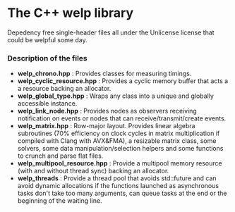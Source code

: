 # The C++ welp library
Depedency free single-header files all under the Unlicense license that could be welpful some day.

### Description of the files
- **welp_chrono.hpp** : Provides classes for measuring timings.
- **welp_cyclic_resource.hpp** : Provides a cyclic memory buffer that acts a a resource backing an allocator.
- **welp_global_type.hpp** : Wraps any class into a unique and globally accessible instance.
- **welp_link_node.hpp** : Provides nodes as observers receiving notification on events or nodes that can receive/transmit/create events.
- **welp_matrix.hpp** : Row-major layout. Provides linear algebra subroutines (70% efficiency on clock cycles in matrix multiplication if compiled with Clang with AVX&FMA), a resizable matrix class, some solvers, some data manipulation/selection helpers and some functions to crunch and parse flat files.
- **welp_multipool_resource.hpp** : Provide a multipool memory resource (with and without thread sync) backing an allocator.
- **welp_threads** : Provide a thread pool that avoids std::future and can avoid dynamic allocations if the functions launched as asynchronous tasks don't take too many arguments, can queue tasks at the end or the beginning of the waiting line.
